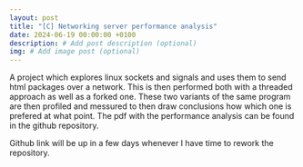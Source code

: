 ```yaml
---
layout: post
title: "[C] Networking server performance analysis"
date: 2024-06-19 00:00:00 +0100
description: # Add post description (optional)
img: # Add image post (optional)
---
```


A project which explores linux sockets and signals and uses them to send html packages over a network. This is then performed both with a threaded approach as well as a forked one. These two variants of the same program are then profiled and messured to then draw conclusions how which one is prefered at what point. The pdf with the performance analysis can be found in the github repository.

Github link will be up in a few days whenever I have time to rework the repository.